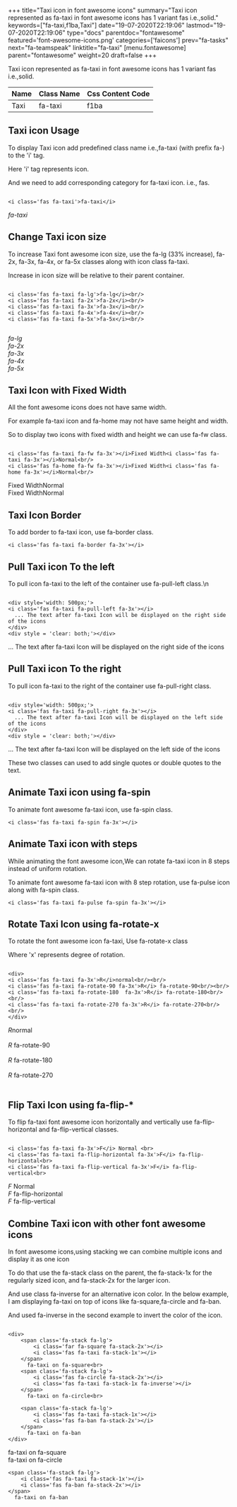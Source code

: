 +++
title="Taxi icon in font awesome icons"
summary="Taxi icon represented as fa-taxi in font awesome icons has 1 variant fas i.e.,solid."
keywords=["fa-taxi,f1ba,Taxi"]
date="19-07-2020T22:19:06"
lastmod="19-07-2020T22:19:06"
type="docs"
parentdoc="fontawesome"
featured='font-awesome-icons.png'
categories=['faicons']
prev="fa-tasks"
next="fa-teamspeak"
linktitle="fa-taxi"
[menu.fontawesome]
parent="fontawesome"
weight=20
draft=false
+++


Taxi icon represented as fa-taxi in font awesome icons has 1 variant fas i.e.,solid.

<div class='table-responsive'><table class='table'><thead><tr><th>Name</th><th>Class Name</th><th>Css Content Code</th></tr></thead><tbody><tr><td>Taxi</td><td>fa-taxi</td><td>f1ba</td></tr></tbody></table></div>



## Taxi icon Usage

To display Taxi icon add predefined class name i.e.,fa-taxi (with prefix fa-) to the 'i' tag.

Here 'i' tag represents icon.

And we need to add corresponding category for fa-taxi icon. i.e., fas.


```

<i class='fas fa-taxi'>fa-taxi</i>
```

<i class='fas fa-taxi'>fa-taxi</i>




## Change Taxi icon size
To increase Taxi font awesome icon size, use the fa-lg (33% increase), fa-2x, fa-3x, fa-4x, or fa-5x classes along with icon class fa-taxi.

Increase in icon size will be relative to their parent container. 

```

<i class='fas fa-taxi fa-lg'>fa-lg</i><br/>
<i class='fas fa-taxi fa-2x'>fa-2x</i><br/>
<i class='fas fa-taxi fa-3x'>fa-3x</i><br/>
<i class='fas fa-taxi fa-4x'>fa-4x</i><br/>
<i class='fas fa-taxi fa-5x'>fa-5x</i><br/>
            
```

<i class='fas fa-taxi fa-lg'>fa-lg</i><br/>
<i class='fas fa-taxi fa-2x'>fa-2x</i><br/>
<i class='fas fa-taxi fa-3x'>fa-3x</i><br/>
<i class='fas fa-taxi fa-4x'>fa-4x</i><br/>
<i class='fas fa-taxi fa-5x'>fa-5x</i><br/>
            



## Taxi Icon with Fixed Width 

All the font awesome icons does not have same width.

For example fa-taxi icon and fa-home may not have same height and width.

So to display two icons with fixed width and height we can use fa-fw class.


```

<i class='fas fa-taxi fa-fw fa-3x'></i>Fixed Width<i class='fas fa-taxi fa-3x'></i>Normal<br/>
<i class='fas fa-home fa-fw fa-3x'></i>Fixed Width<i class='fas fa-home fa-3x'></i>Normal<br/>
```

<i class='fas fa-taxi fa-fw fa-3x'></i>Fixed Width<i class='fas fa-taxi fa-3x'></i>Normal<br/>
<i class='fas fa-home fa-fw fa-3x'></i>Fixed Width<i class='fas fa-home fa-3x'></i>Normal<br/>



## Taxi Icon Border 

To add border to fa-taxi icon, use fa-border class.


```
<i class='fas fa-taxi fa-border fa-3x'></i>

```
<i class='fas fa-taxi fa-border fa-3x'></i>





## Pull Taxi icon To the left

To pull icon fa-taxi to the left of the container use fa-pull-left class.\n

```

<div style='width: 500px;'>
<i class='fas fa-taxi fa-pull-left fa-3x'></i>
  ... The text after fa-taxi Icon will be displayed on the right side of the icons
</div>
<div style = 'clear: both;'></div>
```

<div style='width: 500px;'>
<i class='fas fa-taxi fa-pull-left fa-3x'></i>
  ... The text after fa-taxi Icon will be displayed on the right side of the icons
</div>
<div style = 'clear: both;'></div>




## Pull Taxi icon To the right
To pull icon fa-taxi to the right of the container use fa-pull-right class.

```

<div style='width: 500px;'>
<i class='fas fa-taxi fa-pull-right fa-3x'></i>
  ... The text after fa-taxi Icon will be displayed on the left side of the icons
</div>
<div style = 'clear: both;'></div>
```

<div style='width: 500px;'>
<i class='fas fa-taxi fa-pull-right fa-3x'></i>
  ... The text after fa-taxi Icon will be displayed on the left side of the icons
</div>
<div style = 'clear: both;'></div>

These two classes can used to add single quotes or double quotes to the text.


## Animate Taxi icon using fa-spin
To animate font awesome fa-taxi icon, use fa-spin class.

```
<i class='fas fa-taxi fa-spin fa-3x'></i>
```
<i class='fas fa-taxi fa-spin fa-3x'></i>




## Animate Taxi icon with steps
While animating the font awesome icon,We can rotate fa-taxi icon in 8 steps instead of uniform rotation.

To animate font awesome fa-taxi icon with 8 step rotation, use fa-pulse icon along with fa-spin class.


```
<i class='fas fa-taxi fa-pulse fa-spin fa-3x'></i>

```
<i class='fas fa-taxi fa-pulse fa-spin fa-3x'></i>





## Rotate Taxi Icon using fa-rotate-x
To rotate the font awesome icon fa-taxi, Use fa-rotate-x class

Where 'x' represents degree of rotation.


```

<div>
<i class='fas fa-taxi fa-3x'>R</i>normal<br/><br/>
<i class='fas fa-taxi fa-rotate-90 fa-3x'>R</i> fa-rotate-90<br/><br/> 
<i class='fas fa-taxi fa-rotate-180  fa-3x'>R</i> fa-rotate-180<br/><br/> 
<i class='fas fa-taxi fa-rotate-270 fa-3x'>R</i> fa-rotate-270<br/><br/>
</div>
```

<div>
<i class='fas fa-taxi fa-3x'>R</i>normal<br/><br/>
<i class='fas fa-taxi fa-rotate-90 fa-3x'>R</i> fa-rotate-90<br/><br/> 
<i class='fas fa-taxi fa-rotate-180  fa-3x'>R</i> fa-rotate-180<br/><br/> 
<i class='fas fa-taxi fa-rotate-270 fa-3x'>R</i> fa-rotate-270<br/><br/>
</div>




## Flip Taxi Icon using fa-flip-*
To flip fa-taxi font awesome icon horizontally and vertically use fa-flip-horizontal and fa-flip-vertical classes. 

```

<i class='fas fa-taxi fa-3x'>F</i> Normal <br>
<i class='fas fa-taxi fa-flip-horizontal fa-3x'>F</i> fa-flip-horizontal<br>
<i class='fas fa-taxi fa-flip-vertical fa-3x'>F</i> fa-flip-vertical<br>
```

<i class='fas fa-taxi fa-3x'>F</i> Normal <br>
<i class='fas fa-taxi fa-flip-horizontal fa-3x'>F</i> fa-flip-horizontal<br>
<i class='fas fa-taxi fa-flip-vertical fa-3x'>F</i> fa-flip-vertical<br>




## Combine Taxi icon with other font awesome icons
In font awesome icons,using stacking we can combine multiple icons and display it as one icon 

To do that use the fa-stack class on the parent, the fa-stack-1x for the regularly sized icon, and fa-stack-2x for the larger icon.

And use class fa-inverse for an alternative icon color. 
In the below example, I am displaying fa-taxi on top of icons like fa-square,fa-circle and fa-ban.

And used fa-inverse in the second example to invert the color of the icon.

```

<div>
    <span class='fa-stack fa-lg'>
        <i class='far fa-square fa-stack-2x'></i>
        <i class='fas fa-taxi fa-stack-1x'></i>
    </span>
      fa-taxi on fa-square<br>
    <span class='fa-stack fa-lg'>
        <i class='fas fa-circle fa-stack-2x'></i>
        <i class='fas fa-taxi fa-stack-1x fa-inverse'></i>
    </span>
      fa-taxi on fa-circle<br>

    <span class='fa-stack fa-lg'>
        <i class='fas fa-taxi fa-stack-1x'></i>
        <i class='fas fa-ban fa-stack-2x'></i>
    </span>
      fa-taxi on fa-ban
</div>
```

<div>
    <span class='fa-stack fa-lg'>
        <i class='far fa-square fa-stack-2x'></i>
        <i class='fas fa-taxi fa-stack-1x'></i>
    </span>
      fa-taxi on fa-square<br>
    <span class='fa-stack fa-lg'>
        <i class='fas fa-circle fa-stack-2x'></i>
        <i class='fas fa-taxi fa-stack-1x fa-inverse'></i>
    </span>
      fa-taxi on fa-circle<br>

    <span class='fa-stack fa-lg'>
        <i class='fas fa-taxi fa-stack-1x'></i>
        <i class='fas fa-ban fa-stack-2x'></i>
    </span>
      fa-taxi on fa-ban
</div>






